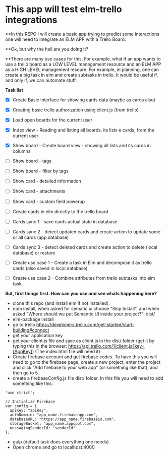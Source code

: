 # This app will test elm-trello integrations

**In this REPO I will create a basic app trying to predict some interactions one will need to integrate an ELM APP with a Trello Board.

**Ok, but why the hell are you doing it?

**There are many use cases for this. For example, what if an app wants to use a trello board as a LOW LEVEL management resource and an ELM APP as a HIGH LEVEL management resoure. For example, in planning, one can create a big task in elm and create subtasks in trello. It would be useful if, and only if, we can automate stuff.

**Task list**
- [x] Create Basic interface for showing cards data (maybe as cards also)
- [x] Creating basic trello authorization using client.js (from trello)
- [x] Load open boards for the current user
- [x] Index view - Reading and listing all boards, its lists e cards, from the current user
- [x] Show board - Create board view - showing all lists and its cards in columns
- [ ] Show board - tags
- [ ] Show board - filter by tags
- [ ] Show card - detailed information
- [ ] Show card - attachments
- [ ] Show card - custom field powerup
- [ ] Create cards in elm directly to the trello board
- [ ] Cards sync 1 - save cards actual state in database
- [ ] Cards sync 2 - detect updated cards and create action to update some or all cards (app database)
- [ ] Cards sync 3 - detect deleted cards and create action to delete (local database) or restore
- [ ] Create use case 1 - Create a task in Elm and decompose it as trello cards (also saved in local database)
- [ ] Create use case 2 - Combine attributes from trello subtasks into elm task



**But, first things first. How can you use and see whats happening here?**

- clone this repo (and install elm if not installed).
- npm install, when asked for sematic ui choose "Skip Install", and when asked "Where should we put Semantic UI inside your project?": dist/
- elm-package install
- go to trello https://developers.trello.com/get-started/start-building#connect
- get your application key
- get your client.js file and save as client.js in the dist/ folder (get it by typing this in the browser: https://api.trello.com/1/client.js?key=[AppKey]) (The index.html file will need it)
- Create firebase account and get firebase codes. To have this you will need to go to the firebase page, create a new project, enter the project and click "Add firebase to your web app" (or something like that), and then go to 5.
- create a firebaseConfig.js file dist/ folder. In this file you will need to add something like this:

```
'use strict';

// Initialize Firebase
var config = {
  apiKey: "apiKey",
  authDomain: "app_name.firebaseapp.com",
  databaseURL: "https://app_name.firebaseio.com",
  storageBucket: "app_name.appspot.com",
  messagingSenderId: "senderId"
};
```

- gulp (default task does everything one needs)
- Open chrome and go to localhost:4000
